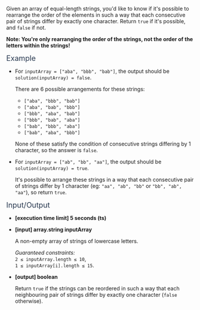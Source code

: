 <div class="markdown -arial"><p>Given an array of equal-length strings, you'd like to know if it's possible to rearrange the order of the elements in such a way that each consecutive pair of strings differ by exactly one character. Return <code>true</code> if it's possible, and <code>false</code> if not.</p>
<p><strong>Note: You're only rearranging the order of the strings, not the order of the letters within the strings!</strong></p>
<p><span class="markdown--header" style="color:#2b3b52;font-size:1.4em">Example</span></p>
<ul>
<li>
<p>For <code>inputArray = ["aba", "bbb", "bab"]</code>, the output should be<br>
<code>solution(inputArray) = false</code>.</p>
<p>There are 6 possible arrangements for these strings:</p>
<ul>
<li><code>["aba", "bbb", "bab"]</code></li>
<li><code>["aba", "bab", "bbb"]</code></li>
<li><code>["bbb", "aba", "bab"]</code></li>
<li><code>["bbb", "bab", "aba"]</code></li>
<li><code>["bab", "bbb", "aba"]</code></li>
<li><code>["bab", "aba", "bbb"]</code></li>
</ul>
<p>None of these satisfy the condition of consecutive strings differing by 1 character, so the answer is <code>false</code>.</p>
</li>
<li>
<p>For <code>inputArray = ["ab", "bb", "aa"]</code>, the output should be<br>
<code>solution(inputArray) = true</code>.</p>
<p>It's possible to arrange these strings in a way that each consecutive pair of strings differ by 1 character (eg: <code>"aa", "ab", "bb"</code> or <code>"bb", "ab", "aa"</code>), so return <code>true</code>.</p>
</li>
</ul>
<p><span class="markdown--header" style="color:#2b3b52;font-size:1.4em">Input/Output</span></p>
<ul>
<li>
<p><strong>[execution time limit] 5 seconds (ts)</strong></p>
</li>
<li>
<p><strong>[input] array.string inputArray</strong></p>
<p>A non-empty array of strings of lowercase letters.</p>
<p><em>Guaranteed constraints:</em><br>
<code>2 ≤ inputArray.length ≤ 10</code>,<br>
<code>1 ≤ inputArray[i].length ≤ 15</code>.</p>
</li>
<li>
<p><strong>[output] boolean</strong></p>
<p>Return <code>true</code> if the strings can be reordered in such a way that each neighbouring pair of strings differ by exactly one character (<code>false</code> otherwise).</p>
</li>
</ul>
</div>